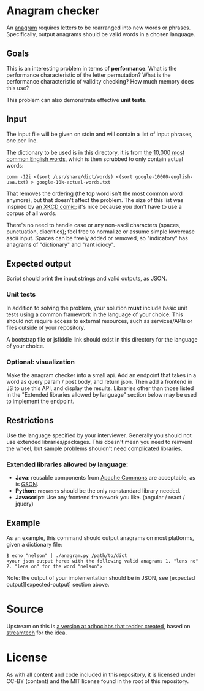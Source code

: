 # Anagram checker
An [anagram](https://en.wikipedia.org/wiki/Anagram) requires letters to be rearranged into new words or phrases. Specifically, output anagrams should be valid words in a chosen language.

## Goals
This is an interesting problem in terms of **performance**. What is the performance characteristic of the letter permutation? What is the performance characteristic of validity checking? How much memory does this use?

This problem can also demonstrate effective **unit tests**.

## Input
The input file will be given on stdin and will contain a list of input phrases, one per line.

The dictionary to be used is in this directory, it is from [the 10,000 most common English words](https://github.com/first20hours/google-10000-english), which is then scrubbed to only contain actual words:

    comm -12i <(sort /usr/share/dict/words) <(sort google-10000-english-usa.txt) > google-10k-actual-words.txt

That removes the ordering (the top word isn't the most common word anymore), but that doesn't affect the problem. The size of this list was inspired by [an XKCD comic](https://xkcd.com/1133/); it's nice because you don't have to use a corpus of all words.

There's no need to handle case or any non-ascii characters (spaces, punctuation, diacritics); feel free to normalize or assume simple lowercase ascii input. Spaces can be freely added or removed, so "indicatory" has anagrams of "dictionary" and "rant idiocy".

## Expected output
Script should print the input strings and valid outputs, as JSON.

### Unit tests
In addition to solving the problem, your solution **must** include basic unit tests using a common framework in the language of your choice. This should not require access to external resources, such as services/APIs or files outside of your repository.

A bootstrap file or jsfiddle link should exist in this directory for the language of your choice.

### Optional: visualization

Make the anagram checker into a small api. Add an endpoint that takes in a word as query param / post body, and return json. Then add a frontend in JS to use this API, and display the results.  Libraries other than those listed in the "Extended libraries allowed by language" section below may be used to implement the endpoint.

## Restrictions
Use the language specified by your interviewer. Generally you should not use extended libraries/packages. This doesn't mean you need to reinvent the wheel, but sample problems shouldn't need complicated libraries.

### Extended libraries allowed by language:

* **Java**: reusable components from [Apache Commons](http://commons.apache.org/components.html) are acceptable, as is [GSON](https://code.google.com/p/google-gson/).
* **Python**: `requests` should be the only nonstandard library needed.
* **Javascript**: Use any frontend framework you like. (angular / react / jquery)

## Example

As an example, this command should output anagrams on most platforms, given a dictionary file:

    $ echo "nelson" | ./anagram.py /path/to/dict
    <your json output here: with the following valid anagrams 1. "lens no" 2. "lens on" for the word "nelson">

Note: the output of your implementation should be in JSON, see [expected output][expected-output] section above.

# Source
Upstream on this is [a version at adhoclabs that tedder created](https://github.com/adhoclabs/interview-code-tests/blob/master/anagrams/README.md), based on [streamtech](http://www.streamtech.nl/problemset/148.html) for the idea.

# License
As with all content and code included in this repository, it is licensed under CC-BY (content) and the MIT license found in the root of this repository.


